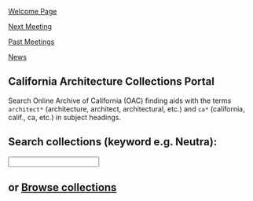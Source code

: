[Welcome Page](https://aclind.github.io/CalArchNet)

[Next Meeting](https://aclind.github.io/CalArchNet/nextmeeting)

[Past Meetings](https://aclind.github.io/CalArchNet/agendas)

[News](https://aclind.github.io/CalArchNet/news)

## California Architecture Collections Portal

Search Online Archive of California (OAC) finding aids with the terms `architect*` (architecture, architect, architectural, etc.) and `ca*` (california, calif., ca, etc.) in subject headings.

## Search collections (keyword e.g. Neutra):

<form action="http://www.oac.cdlib.org/search" method="get" id="search-form" target="_blank">
<input type="hidden" name="subject" value="architect* ca*"/>
<input type="hidden" name="sort" value="Relevance"/>
<input type="text" maxlength="200" name="query"/>
</form>


## or <a href="http://www.oac.cdlib.org/search?subject=architect*+ca*&sort=title&query=" target="_blank">Browse collections</a>
